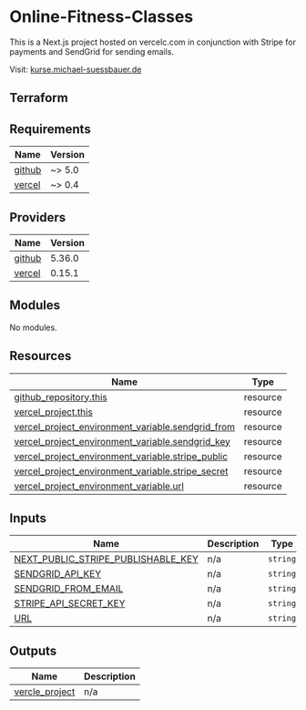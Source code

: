 # Online-Fitness-Classes

This is a Next.js project hosted on vercelc.com in conjunction with Stripe for payments and SendGrid for sending emails.

Visit: <a href="https://kurse.michaela-suessbauer.de">kurse.michael-suessbauer.de<a/>

## Terraform

<!-- BEGINNING OF PRE-COMMIT-TERRAFORM DOCS HOOK -->
## Requirements

| Name | Version |
|------|---------|
| <a name="requirement_github"></a> [github](#requirement\_github) | ~> 5.0 |
| <a name="requirement_vercel"></a> [vercel](#requirement\_vercel) | ~> 0.4 |

## Providers

| Name | Version |
|------|---------|
| <a name="provider_github"></a> [github](#provider\_github) | 5.36.0 |
| <a name="provider_vercel"></a> [vercel](#provider\_vercel) | 0.15.1 |

## Modules

No modules.

## Resources

| Name | Type |
|------|------|
| [github_repository.this](https://registry.terraform.io/providers/integrations/github/latest/docs/resources/repository) | resource |
| [vercel_project.this](https://registry.terraform.io/providers/vercel/vercel/latest/docs/resources/project) | resource |
| [vercel_project_environment_variable.sendgrid_from](https://registry.terraform.io/providers/vercel/vercel/latest/docs/resources/project_environment_variable) | resource |
| [vercel_project_environment_variable.sendgrid_key](https://registry.terraform.io/providers/vercel/vercel/latest/docs/resources/project_environment_variable) | resource |
| [vercel_project_environment_variable.stripe_public](https://registry.terraform.io/providers/vercel/vercel/latest/docs/resources/project_environment_variable) | resource |
| [vercel_project_environment_variable.stripe_secret](https://registry.terraform.io/providers/vercel/vercel/latest/docs/resources/project_environment_variable) | resource |
| [vercel_project_environment_variable.url](https://registry.terraform.io/providers/vercel/vercel/latest/docs/resources/project_environment_variable) | resource |

## Inputs

| Name | Description | Type | Default | Required |
|------|-------------|------|---------|:--------:|
| <a name="input_NEXT_PUBLIC_STRIPE_PUBLISHABLE_KEY"></a> [NEXT\_PUBLIC\_STRIPE\_PUBLISHABLE\_KEY](#input\_NEXT\_PUBLIC\_STRIPE\_PUBLISHABLE\_KEY) | n/a | `string` | n/a | yes |
| <a name="input_SENDGRID_API_KEY"></a> [SENDGRID\_API\_KEY](#input\_SENDGRID\_API\_KEY) | n/a | `string` | n/a | yes |
| <a name="input_SENDGRID_FROM_EMAIL"></a> [SENDGRID\_FROM\_EMAIL](#input\_SENDGRID\_FROM\_EMAIL) | n/a | `string` | n/a | yes |
| <a name="input_STRIPE_API_SECRET_KEY"></a> [STRIPE\_API\_SECRET\_KEY](#input\_STRIPE\_API\_SECRET\_KEY) | n/a | `string` | n/a | yes |
| <a name="input_URL"></a> [URL](#input\_URL) | n/a | `string` | n/a | yes |

## Outputs

| Name | Description |
|------|-------------|
| <a name="output_vercle_project"></a> [vercle\_project](#output\_vercle\_project) | n/a |
<!-- END OF PRE-COMMIT-TERRAFORM DOCS HOOK -->
